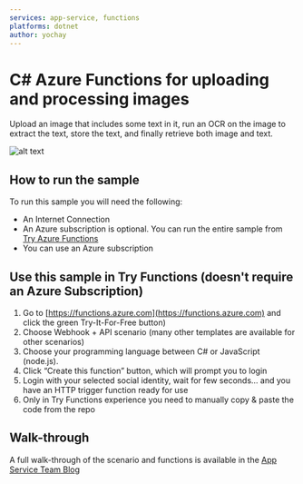 ```yaml
---
services: app-service, functions
platforms: dotnet
author: yochay
---
```


# C# Azure Functions for uploading and processing images
Upload an image that includes some text in it, run an OCR on the image to extract the text, store the text, and finally retrieve both image and text.
 
![alt text](https://msdnshared.blob.core.windows.net/media/2016/10/testingWitaSPAAndFunctionLayout.jpg "Logo Simple Azure Functions SPA and image processing example")


## How to run the sample
To run this sample you will need the following:

* An Internet Connection
* An Azure subscription is optional. You can run the entire sample from [Try Azure Functions](https://functions.azure.com/try)
* You can use an Azure subscription 

<!--
## Deploy this sample to Azure (only for Azure Subscription)

1. Click on the Deploy to Azure button above
1. Login to your Azure Subscription
1. Fill out a few details in the Portal
1. Kick off your shoes, put your feet up, lean back and enjoy as this sample deploys itself.
-->
## Use this sample in Try Functions (doesn't require an Azure Subscription)

1. Go to [https://functions.azure.com](https://functions.azure.com) and click the green Try-It-For-Free button)
2.	Choose Webhook + API scenario (many other templates are available for other scenarios) 
3.	Choose your programming language between C# or JavaScript (node.js). 
4.	Click “Create this function” button, which will prompt you to login
5.	Login with your selected social identity, wait for few seconds… and you have an HTTP trigger function ready for use
6.	Only in Try Functions experience you need to manually copy & paste the code from the repo 

## Walk-through

A full walk-through of the scenario and functions is available in the [App Service Team Blog](https://aka.ms/tryazurefunctionblog)

